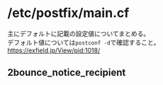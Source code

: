 # /etc/postfix/main.cf
主にデフォルトに記載の設定値についてまとめる。  
デフォルト値については`postconf -d`で確認すること。  
https://exfield.jp/View/pid:1018/
## 2bounce_notice_recipient
